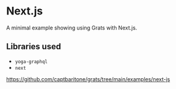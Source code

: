 # Next.js

A minimal example showing using Grats with Next.js.

## Libraries used

- `yoga-graphql`
- `next`

https://github.com/captbaritone/grats/tree/main/examples/next-js
